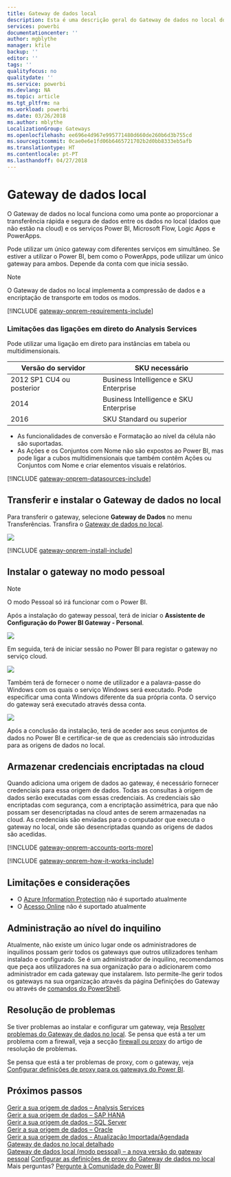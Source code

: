 ```yaml
---
title: Gateway de dados local
description: Esta é uma descrição geral do Gateway de dados no local do Power BI. Pode utilizar este gateway para trabalhar com origens de dados de DirectQuery. Também pode utilizar este gateway para atualizar os conjuntos de dados na cloud com dados no local.
services: powerbi
documentationcenter: ''
author: mgblythe
manager: kfile
backup: ''
editor: ''
tags: ''
qualityfocus: no
qualitydate: ''
ms.service: powerbi
ms.devlang: NA
ms.topic: article
ms.tgt_pltfrm: na
ms.workload: powerbi
ms.date: 03/26/2018
ms.author: mblythe
LocalizationGroup: Gateways
ms.openlocfilehash: ee696e4d967e995771480d660de260b6d3b755cd
ms.sourcegitcommit: 0cae0e6e1fd06b6465721702b2d0bb8333eb5afb
ms.translationtype: HT
ms.contentlocale: pt-PT
ms.lasthandoff: 04/27/2018
---
```

# <a name="on-premises-data-gateway"></a>Gateway de dados local
O Gateway de dados no local funciona como uma ponte ao proporcionar a transferência rápida e segura de dados entre os dados no local (dados que não estão na cloud) e os serviços Power BI, Microsoft Flow, Logic Apps e PowerApps.

Pode utilizar um único gateway com diferentes serviços em simultâneo. Se estiver a utilizar o Power BI, bem como o PowerApps, pode utilizar um único gateway para ambos. Depende da conta com que inicia sessão.

> [!NOTE]
> O Gateway de dados no local implementa a compressão de dados e a encriptação de transporte em todos os modos.
> 
> 

<!-- Shared Requirements Include -->
[!INCLUDE [gateway-onprem-requirements-include](./includes/gateway-onprem-requirements-include.md)]

### <a name="limitations-of-analysis-services-live-connections"></a>Limitações das ligações em direto do Analysis Services
Pode utilizar uma ligação em direto para instâncias em tabela ou multidimensionais.

| **Versão do servidor** | **SKU necessário** |
| --- | --- |
| 2012 SP1 CU4 ou posterior |Business Intelligence e SKU Enterprise |
| 2014 |Business Intelligence e SKU Enterprise |
| 2016 |SKU Standard ou superior |

* As funcionalidades de conversão e Formatação ao nível da célula não são suportadas.
* As Ações e os Conjuntos com Nome não são expostos ao Power BI, mas pode ligar a cubos multidimensionais que também contêm Ações ou Conjuntos com Nome e criar elementos visuais e relatórios.

<!-- Shared Install steps Include -->
[!INCLUDE [gateway-onprem-datasources-include](./includes/gateway-onprem-datasources-include.md)]

## <a name="download-and-install-the-on-premises-data-gateway"></a>Transferir e instalar o Gateway de dados no local
Para transferir o gateway, selecione **Gateway de Dados** no menu Transferências. Transfira o [Gateway de dados no local](http://go.microsoft.com/fwlink/?LinkID=820925).

![](media/service-gateway-onprem/powerbi-download-data-gateway.png)

<!-- Shared Install steps Include -->
[!INCLUDE [gateway-onprem-install-include](./includes/gateway-onprem-install-include.md)]

## <a name="install-the-gateway-in-personal-mode"></a>Instalar o gateway no modo pessoal
> [!NOTE]
> O modo Pessoal só irá funcionar com o Power BI.
> 
> 

Após a instalação do gateway pessoal, terá de iniciar o **Assistente de Configuração do Power BI Gateway - Personal**.

![](media/service-gateway-onprem/personal-gateway-launch-configuration.png)

Em seguida, terá de iniciar sessão no Power BI para registar o gateway no serviço cloud.

![](media/service-gateway-onprem/personal-gateway-signin.png)

Também terá de fornecer o nome de utilizador e a palavra-passe do Windows com os quais o serviço Windows será executado. Pode especificar uma conta Windows diferente da sua própria conta. O serviço do gateway será executado através dessa conta.

![](media/service-gateway-onprem/personal-gateway-windows-service.png)

Após a conclusão da instalação, terá de aceder aos seus conjuntos de dados no Power BI e certificar-se de que as credenciais são introduzidas para as origens de dados no local.

<a name="credentials"></a>

## <a name="storing-encrypted-credentials-in-the-cloud"></a>Armazenar credenciais encriptadas na cloud
Quando adiciona uma origem de dados ao gateway, é necessário fornecer credenciais para essa origem de dados. Todas as consultas à origem de dados serão executadas com essas credenciais. As credenciais são encriptadas com segurança, com a encriptação assimétrica, para que não possam ser desencriptadas na cloud antes de serem armazenadas na cloud. As credenciais são enviadas para o computador que executa o gateway no local, onde são desencriptadas quando as origens de dados são acedidas.

<!-- Account and Port information -->
[!INCLUDE [gateway-onprem-accounts-ports-more](./includes/gateway-onprem-accounts-ports-more.md)]

<!-- How the gateway works -->
[!INCLUDE [gateway-onprem-how-it-works-include](./includes/gateway-onprem-how-it-works-include.md)]

## <a name="limitations-and-considerations"></a>Limitações e considerações
* O [Azure Information Protection](https://docs.microsoft.com/en-us/microsoft-365/enterprise/protect-files-with-aip
) não é suportado atualmente
* O [Acesso Online](https://products.office.com/en-us/access) não é suportado atualmente

## <a name="tenant-level-administration"></a>Administração ao nível do inquilino 

Atualmente, não existe um único lugar onde os administradores de inquilinos possam gerir todos os gateways que outros utilizadores tenham instalado e configurado.  Se é um administrador de inquilino, recomendamos que peça aos utilizadores na sua organização para o adicionarem como administrador em cada gateway que instalarem. Isto permite-lhe gerir todos os gateways na sua organização através da página Definições do Gateway ou através de [comandos do PowerShell](https://docs.microsoft.com/power-bi/service-gateway-high-availability-clusters#powershell-support-for-gateway-clusters). 


## <a name="troubleshooting"></a>Resolução de problemas
Se tiver problemas ao instalar e configurar um gateway, veja [Resolver problemas do Gateway de dados no local](service-gateway-onprem-tshoot.md). Se pensa que está a ter um problema com a firewall, veja a secção [firewall ou proxy](service-gateway-onprem-tshoot.md#firewall-or-proxy) do artigo de resolução de problemas.

Se pensa que está a ter problemas de proxy, com o gateway, veja [Configurar definições de proxy para os gateways do Power BI](service-gateway-proxy.md).

## <a name="next-steps"></a>Próximos passos
[Gerir a sua origem de dados – Analysis Services](service-gateway-enterprise-manage-ssas.md)  
[Gerir a sua origem de dados – SAP HANA](service-gateway-enterprise-manage-sap.md)  
[Gerir a sua origem de dados – SQL Server](service-gateway-enterprise-manage-sql.md)  
[Gerir a sua origem de dados – Oracle](service-gateway-onprem-manage-oracle.md)  
[Gerir a sua origem de dados - Atualização Importada/Agendada](service-gateway-enterprise-manage-scheduled-refresh.md)  
[Gateway de dados no local detalhado](service-gateway-onprem-indepth.md)  
[Gateway de dados local (modo pessoal) – a nova versão do gateway pessoal](service-gateway-personal-mode.md)
[Configurar as definições de proxy do Gateway de dados no local](service-gateway-proxy.md)  
Mais perguntas? [Pergunte à Comunidade do Power BI](http://community.powerbi.com/)

